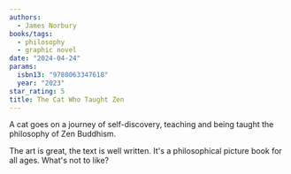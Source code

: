 ```yaml
---
authors:
  - James Norbury
books/tags:
  - philosophy
  - graphic novel
date: "2024-04-24"
params:
  isbn13: "9780063347618"
  year: "2023"
star_rating: 5
title: The Cat Who Taught Zen
---
```


A cat goes on a journey of self-discovery, teaching and being taught the philosophy of Zen Buddhism.

The art is great, the text is well written. It's a philosophical picture book for all ages. What's not to like?

<!--more-->
